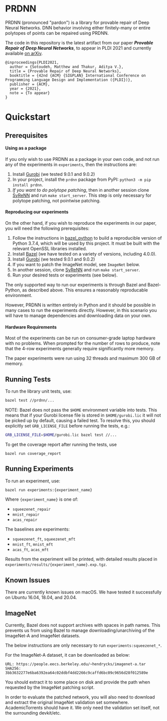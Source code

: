 # PRDNN
PRDNN (pronounced "pardon") is a library for provable repair of Deep Neural
Networks. DNN behavior involving either finitely-many or entire polytopes of
points can be repaired using PRDNN.

The code in this repository is the latest artifact from our paper
***Provable Repair of Deep Neural Networks***, to appear in PLDI 2021 and
currently available [on arXiv](https://arxiv.org/abs/2104.04413).
```
@inproceedings{PLDI2021,
  author = {Sotoudeh, Matthew and Thakur, Aditya V.},
  title = {Provable Repair of Deep Neural Networks},
  booktitle = {42nd {ACM} {SIGPLAN} International Conference on Programming Language Design and Implementation ({PLDI})},
  publisher = {ACM},
  year = {2021},
  note = {To appear}
}
```

# Quickstart
## Prerequisites
#### Using as a package
If you only wish to use PRDNN as a package in your own code, and not run any of
the experiments in `experiments`, then the instructions are:
1. Install [Gurobi](https://www.gurobi.com) (we tested 9.0.1 and 9.0.2)
2. In your project, install the `prdnn` package from PyPI: `python3 -m pip
   install prdnn`.
3. _If you want to do polytope patching_, then in another session clone
   [SyReNN](https://github.com/95616ARG/SyReNN) and run `make start_server`.
   This step is only necessary for polytope patching, not pointwise patching.

#### Reproducing our experiments
On the other hand, if you wish to reproduce the experiments in our paper, you
will need the following prerequisites:
1. Follow the instructions in
   [bazel_python](https://github.com/95616ARG/bazel_python/) to build a
   reproducible version of Python 3.7.4, which will be used by this project. It
   must be built with the relevant OpenSSL libraries installed.
2. Install [Bazel](https://bazel.build) (we have tested on a variety of
   versions, including 4.0.0).
3. Install [Gurobi](https://www.gurobi.com) (we tested 9.0.1 and 9.0.2)
5. If you want to patch the ImageNet model, see `ImageNet` below.
6. In another session, clone [SyReNN](https://github.com/95616ARG/SyReNN) and
   run `make start_server`.
7. Run your desired tests or experiments (see below).

The only supported way to run our experiments is through Bazel and
Bazel-Python, as described above. This ensures a reasonably reproducable
environment.

However, PRDNN is written entirely in Python and it should be possible in many
cases to run the experiments directly.  However, in this scenario you will have
to manage dependencies and downloading data on your own.

#### Hardware Requirements
Most of the experiments can be run on consumer-grade laptop hardware with no
problems. When prompted for the number of rows to produce, note that the 4-row
experiments generally require significantly more memory.

The paper experiments were run using 32 threads and maximum 300 GB of memory.

## Running Tests
To run the library unit tests, use:
```bash
bazel test //prdnn/...
```
NOTE: Bazel does not pass the `$HOME` environment variable into tests. This
means that if your Gurobi license file is stored in `$HOME/gurobi.lic` it will
not be picked up by default, causing a failed test. To resolve this, you should
explicitly set `GRB_LICENSE_FILE` before running the tests, e.g.:
```bash
GRB_LICENSE_FILE=$HOME/gurobi.lic bazel test //...
```
To get the coverage report after running the tests, use
```
bazel run coverage_report
```

## Running Experiments
To run an experiment, use:
```bash
bazel run experiments:{experiment_name}
```
Where `{experiment_name}` is one of:
* `squeezenet_repair`
* `mnist_repair`
* `acas_repair`

The baselines are experiments:
* `squeezenet_ft`, `squeezenet_mft`
* `mnist_ft`, `mnist_mft`
* `acas_ft`, `acas_mft`

Results from the experiment will be printed, with detailed results placed in
`experiments/results/{experiment_name}.exp.tgz`.

## Known Issues
There are currently known issues on macOS. We have tested it successfully on
Ubuntu 16.04, 18.04, and 20.04.

## ImageNet
Currently, Bazel does not support archives with spaces in path names. This
prevents us from using Bazel to manage downloading/unarchiving of the
ImageNet-A and ImageNet datasets.

The below instructions are only necessary to run
`experiments:squeezenet_*`.

For the ImageNet-A dataset, it can be downloaded as below:
```
URL: https://people.eecs.berkeley.edu/~hendrycks/imagenet-a.tar
SHA256: 3bb3632277e6ba6392ea64c02ddbf4dd2266c9caffd6bc09c9656d28f012589e
```
You should extract it to some place on disk and provide the path when requested
by the ImageNet patching script.

In order to evaluate the patched network, you will also need to download and
extract the original ImageNet validation set somewhere.  AcademicTorrents
should have it. We only need the validation set itself, not the surrounding
devkit/etc.
